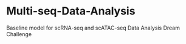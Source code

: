 # Multi-seq-Data-Analysis
Baseline model for scRNA-seq and scATAC-seq Data Analysis Dream Challenge
